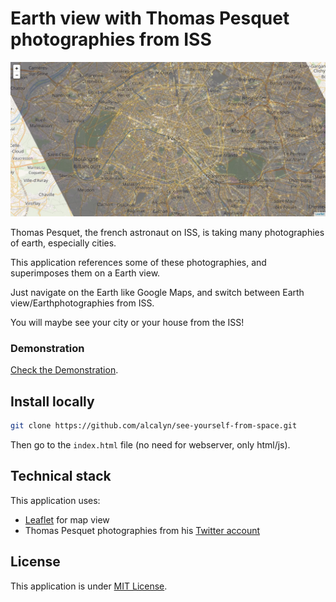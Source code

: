 Earth view with Thomas Pesquet photographies from ISS
=====================================================

![Paris from ISS](screenshot.jpg)

Thomas Pesquet, the french astronaut on ISS,
is taking many photographies of earth, especially cities.

This application references some of these photographies,
and superimposes them on a Earth view.

Just navigate on the Earth like Google Maps,
and switch between Earth view/Earthphotographies from ISS.

You will maybe see your city or your house from the ISS!


### Demonstration

[Check the Demonstration](https://alcalyn.github.io/see-yourself-from-space).


## Install locally

``` bash
git clone https://github.com/alcalyn/see-yourself-from-space.git
```

Then go to the `index.html` file (no need for webserver, only html/js).


## Technical stack

This application uses:

 - [Leaflet](http://leafletjs.com/) for map view
 - Thomas Pesquet photographies from his [Twitter account](https://twitter.com/Thom_astro)


## License

This application is under [MIT License](LICENSE).
